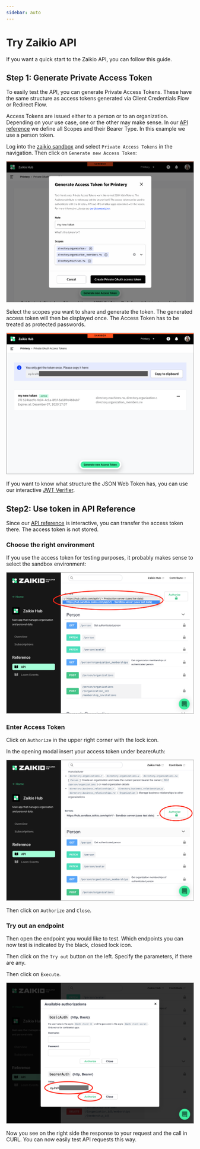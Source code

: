 ```yaml
---
sidebar: auto
---
```


# Try Zaikio API

If you want a quick start to the Zaikio API, you can follow this guide.

## Step 1: Generate Private Access Token

To easily test the API, you can generate Private Access Tokens. These have the same structure as access tokens generated via Client Credentials Flow or Redirect Flow.

Access Tokens are issued either to a person or to an organization. Depending on your use case, one or the other may make sense. In our [API reference](/api/directory) we define all Scopes and their Bearer Type. In this example we use a person token.

Log into the [zaikio sandbox](https://hub.sandbox.zaikio.com) and select `Private Access Tokens` in the navigation. Then click on `Generate new Access Token`:

<img src="./step1.png" alt="Step 1" style="border: 1px solid #adadad;" />

Select the scopes you want to share and generate the token. The generated access token will then be displayed once. The Access Token has to be treated as protected passwords.

<img src="./step2.png" alt="Step 2" style="border: 1px solid #adadad;" />

If you want to know what structure the JSON Web Token has, you can use our interactive [JWT Verifier](/guide/jwt/).

## Step2: Use token in API Reference

Since our [API reference](/api/directory/directory.html) is interactive, you can transfer the access token there. The access token is not stored.

### Choose the right environment

If you use the access token for testing purposes, it probably makes sense to select the sandbox environment:

<img src="./step3.png" alt="Step 3" style="border: 1px solid #adadad;" />

### Enter Access Token

Click on `Authorize` in the upper right corner with the lock icon.

In the opening modal insert your access token under bearerAuth:

<img src="./step4.png" alt="Step 4" style="border: 1px solid #adadad;" />

Then click on `Authorize` and `Close`.

### Try out an endpoint

Then open the endpoint you would like to test. Which endpoints you can now test is indicated by the black, closed lock icon.

Then click on the `Try out` button on the left. Specify the parameters, if there are any.

Then click on `Execute`.

<img src="./step5.png" alt="Step 5" style="border: 1px solid #adadad;" />

Now you see on the right side the response to your request and the call in CURL. You can now easily test API requests this way.
